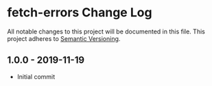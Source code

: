 # fetch-errors Change Log
All notable changes to this project will be documented in this file.
This project adheres to [Semantic Versioning](http://semver.org/).

## 1.0.0 - 2019-11-19
* Initial commit

